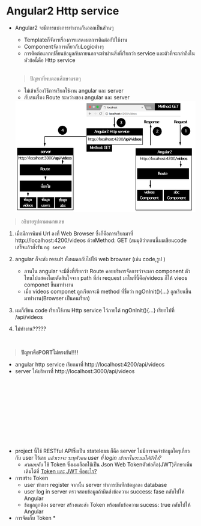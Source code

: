 # Angular2 Http service
* Angular2 จะมีการแบ่งการทำงานกันออกเป็นส่วนๆ
  * Templateก็จัดารเรื่องการแสดงผลการติดต่อกับ้ใช้งาน 
  * Componentจัดการเกี่ยวกับLogicต่างๆ
  * การติดต่อแลกเปลี่ยนข้อมูลกับภายนอกจะทำผ่านสิ่งที่เรียกว่า service และตัวที่จะกล่าถึงในหัวข้อนี้คือ Http service
  <br>
  
  > ปัญหาที่พบตอนศึกษาแรกๆ
  * ไม่เข้าเรื่องวิธีการเรียกใช้งาน angular และ server
  * สับสนเรื่อง Route ระหว่างของ angular และ server
  <a href="https://github.com/wudtichaikarun/mean-video-colletion/blob/master/angular-src/src/assets/images/http.png" target="_blank">
    <img border="0" src="https://github.com/wudtichaikarun/mean-video-colletion/blob/master/angular-src/src/assets/images/http.png" />
</a>

> อธิบายรูปตามหมายเลข
  1. เมื่อมีการพิมพ์ Url ลงที่ Web Browser ซึ่งก็คือการเรียกมาที่ http://localhost:4200/videos  ด้วยMethod: GET (สมมุติว่าตอนนี้ผมเขียนcode เสร็จแล้วสั่งรัน <code>ng serve</code>
  
  2. angular ก็จะส่ง result ทั้งหมดกลับไปให้ web browser (เช่น code,รูป )
     * ภานใน angular จะมีสิ่งที่เรียกว่า Route คอยบริหารจัดการว่าจะเอา component ตัวไหนไปแสดงโดยตัดสินใจจาก path ที่ส่ง request มาในที่นี้คือ/videos ก็ให้ vieos componet ขึ้นมาทำงาน
     * เมื่อ videos componet ถูกเรียกจะมี method ที่ชื่อว่า ngOnInit(){...} ถูกเรียนขึ้นมาทำงาน(Browser เป็นคนเรียก)
    
  3. ผมก็เขียน code เรียกใช้งาน Http service ไว้ภายใต้  ngOnInit(){...} เรียกไปที่ /api/videos 
  4. ไม่ทำงาน?????
<br>

> **ปัญหาคือPORTไม่ตรงกัน!!!!**
  * angular http service เรียกมาที่ http://localhost:4200/api/videos 
  * server ให้บริหารที่ http://localhost:3000/api/videos



<br><br><br><br>
===================================
* project นี้ใช้ RESTful APIซึ่งเป็น stateless ก็คือ server ไม่มีการจดจำข้อมูลใดๆเกี่ยวกับ user ไว้เลย *แล้วเราจะ ระบุตัวตน user ที่ login เข้ามาในระบบได้ยังไง?*<br>
    * *คำตอบคือ* ใช้ Token ซึ่งผมเลือกใช้เป็น Json Web Tokenตัวย่อคือ(JWT)ศึกษาเพิ่มเติมได้ที่ [Token และ JWT คืออะไร? ](https://devahoy.com/posts/understanding-token-and-jwt-create-authentication-with-hapijs/)
 * การสร้าง Token 
    * user ทำการ register จากนั้น server ทำการบันทึกข้อมูลลง database
    * user log in server ตรวจสอบข้อมูลถ้าผิดส่งข้อความ success: fase กลับไปให้ Angular 
    * ข้อมูลถูกต้อง server สร้างและส่ง Token พร้อมกับข้อความ sucess: true กลับไปให้ Angular
 * การจัดเก็บ Token
    * 
